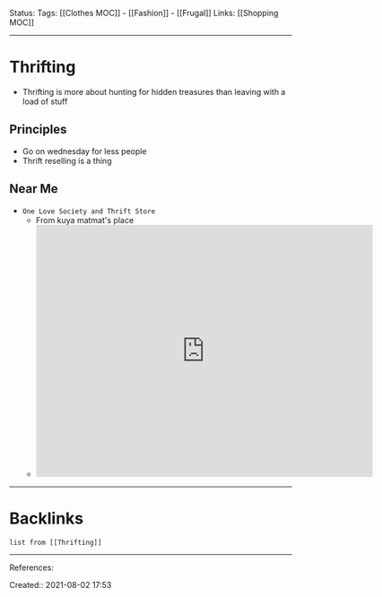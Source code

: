 Status:
Tags: [[Clothes MOC]] - [[Fashion]] - [[Frugal]]
Links: [[Shopping MOC]]
___
# Thrifting
- Thrifting is more about hunting for hidden treasures than leaving with a load of stuff

## Principles
- Go on wednesday for less people
- Thrift reselling is a thing
## Near Me
- `One Love Society and Thrift Store`
	- From kuya matmat's place
	- <iframe src="https://www.google.com/maps/embed?pb=!1m28!1m12!1m3!1d5211.468397385896!2d-122.99674347525709!3d49.22456777427564!2m3!1f0!2f0!3f0!3m2!1i1024!2i768!4f13.1!4m13!3e2!4m5!1s0x54867650ec77824f%3A0xbc5ac57174394bc4!2s6275%20Royal%20Oak%20Ave%2C%20Burnaby%2C%20BC%20V5H%203N8%2C%20Canada!3m2!1d49.227184699999995!2d-122.98927219999999!4m5!1s0x5486765b580f2b7f%3A0xa0673a354c0516ef!2sOne%20Love%20Society%20%26%20Thrift%20Store%2C%20Imperial%20Street%2C%20Burnaby%2C%20BC!3m2!1d49.222078599999996!2d-122.9954166!5e0!3m2!1sen!2sca!4v1627948830458!5m2!1sen!2sca" width="600" height="450" style="border:0;" allowfullscreen="" loading="lazy"></iframe>
___
# Backlinks
```dataview
list from [[Thrifting]]
```
___
References:

Created:: 2021-08-02 17:53
